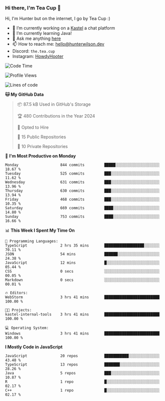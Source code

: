 ### Hi there, I'm Tea Cup 👋 

Hi, I'm Hunter but on the internet, I go by Tea Cup :)

- 🔭 I’m currently working on a [Kastel](https://github.com/KastelApp) a chat platform
- 🌱 I’m currently learning Java!
- 💬 Ask me anything [here](https://github.com/TheTeaCup/TheTeaCup/issues)
- 📫 How to reach me: [hello@hunterwilson.dev](mailto:hello@hunterwilson.dev)
- Discord: `the.tea.cup`
- Instagram: [HowdyHooter](https://instagram.com/HowdyHooter)

<!--START_SECTION:waka-->
![Code Time](http://img.shields.io/badge/Code%20Time-586%20hrs%201%20min-blue)

![Profile Views](http://img.shields.io/badge/Profile%20Views-12-blue)

![Lines of code](https://img.shields.io/badge/From%20Hello%20World%20I%27ve%20Written-1.5%20million%20lines%20of%20code-blue)

**🐱 My GitHub Data** 

> 📦 87.5 kB Used in GitHub's Storage 
 > 
> 🏆 480 Contributions in the Year 2024
 > 
> 💼 Opted to Hire
 > 
> 📜 15 Public Repositories 
 > 
> 🔑 10 Private Repositories 
 > 
📅 **I'm Most Productive on Monday** 

```text
Monday                   844 commits         █████░░░░░░░░░░░░░░░░░░░░   18.67 % 
Tuesday                  525 commits         ███░░░░░░░░░░░░░░░░░░░░░░   11.62 % 
Wednesday                631 commits         ███░░░░░░░░░░░░░░░░░░░░░░   13.96 % 
Thursday                 630 commits         ███░░░░░░░░░░░░░░░░░░░░░░   13.94 % 
Friday                   468 commits         ███░░░░░░░░░░░░░░░░░░░░░░   10.35 % 
Saturday                 669 commits         ████░░░░░░░░░░░░░░░░░░░░░   14.80 % 
Sunday                   753 commits         ████░░░░░░░░░░░░░░░░░░░░░   16.66 % 
```


📊 **This Week I Spent My Time On** 

```text
💬 Programming Languages: 
TypeScript               2 hrs 35 mins       ██████████████████░░░░░░░   70.11 % 
JSON                     54 mins             ██████░░░░░░░░░░░░░░░░░░░   24.38 % 
JavaScript               12 mins             █░░░░░░░░░░░░░░░░░░░░░░░░   05.44 % 
CSS                      0 secs              ░░░░░░░░░░░░░░░░░░░░░░░░░   00.05 % 
Markdown                 0 secs              ░░░░░░░░░░░░░░░░░░░░░░░░░   00.01 % 

🔥 Editors: 
WebStorm                 3 hrs 41 mins       █████████████████████████   100.00 % 

🐱‍💻 Projects: 
kastel-internal-tools    3 hrs 41 mins       █████████████████████████   100.00 % 

💻 Operating System: 
Windows                  3 hrs 41 mins       █████████████████████████   100.00 % 
```

**I Mostly Code in JavaScript** 

```text
JavaScript               20 repos            ███████████░░░░░░░░░░░░░░   43.48 % 
TypeScript               13 repos            ███████░░░░░░░░░░░░░░░░░░   28.26 % 
Java                     5 repos             ███░░░░░░░░░░░░░░░░░░░░░░   10.87 % 
R                        1 repo              █░░░░░░░░░░░░░░░░░░░░░░░░   02.17 % 
C++                      1 repo              █░░░░░░░░░░░░░░░░░░░░░░░░   02.17 % 
```




<!--END_SECTION:waka-->
